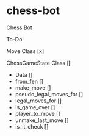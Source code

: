 # chess-bot
Chess Bot

To-Do:

Move Class [x]

ChessGameState Class []
- Data []
- from_fen []
- make_move []
- pseudo_legal_moves_for []
- legal_moves_for []
- is_game_over []
- player_to_move []
- unmake_last_move []
- is_it_check []